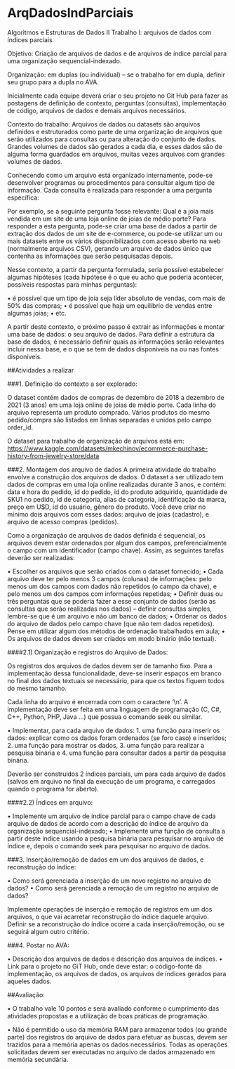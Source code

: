 # ArqDadosIndParciais
Algoritmos e Estruturas de Dados II
Trabalho I: arquivos de dados com índices parciais

Objetivo: Criação de arquivos de dados e de arquivos de índice parcial para uma organização
sequencial-indexado.

Organização: em duplas (ou individual) – se o trabalho for em dupla, definir seu grupo para a 
dupla no AVA.

Inicialmente cada equipe deverá criar o seu projeto no Git Hub para fazer as postagens de
definição de contexto, perguntas (consultas), implementação de código, arquivos de dados e
demais arquivos necessários.

Contexto do trabalho:
Arquivos de dados ou datasets são arquivos definidos e estruturados como parte de uma
organização de arquivos que serão utilizados para consultas ou para alteração do conjunto de
dados. Grandes volumes de dados são gerados a cada dia, e esses dados são de alguma forma
guardados em arquivos, muitas vezes arquivos com grandes volumes de dados.

Conhecendo como um arquivo está organizado internamente, pode-se desenvolver programas ou
procedimentos para consultar algum tipo de informação. Cada consulta é realizada para
responder a uma pergunta específica:

Por exemplo, se a seguinte pergunta fosse relevante: Qual é a joia mais vendida em um
site de uma loja online de joias de médio porte? Para responder a esta pergunta, pode-se criar
uma base de dados a partir de extração dos dados de um site de e-commerce, ou pode-se utilizar
um ou mais datasets entre os vários disponibilizados com acesso aberto na web (normalmente
arquivos CSV), gerando um arquivo de dados único que contenha as informações que serão
pesquisadas depois.

Nesse contexto, a partir da pergunta formulada, seria possível estabelecer algumas hipóteses
(cada hipótese é o que eu acho que poderia acontecer, possíveis respostas para minhas
perguntas):

• é possível que um tipo de joia seja líder absoluto de vendas, com mais de 50% das
compras;
• é possível que haja um equilíbrio de vendas entre algumas joias;
• etc.

A partir deste contexto, o próximo passo é extrair as informações e montar uma base de dados: o
seu arquivo de dados. Para definir a estrutura da base de dados, é necessário definir quais as
informações serão relevantes incluir nessa base, e o que se tem de dados disponíveis na ou nas
fontes disponíveis. 

##Atividades a realizar

###1. Definição do contexto a ser explorado:

O dataset contém dados de compras de dezembro de 2018 a dezembro de 2021 (3 anos) em uma
loja online de joias de médio porte. Cada linha do arquivo representa um produto comprado.
Vários produtos do mesmo pedido/compra são listados em linhas separadas e unidos pelo campo
order_id.

O dataset para trabalho de organização de arquivos está em:
https://www.kaggle.com/datasets/mkechinov/ecommerce-purchase-history-from-jewelry-store/data

###2. Montagem dos arquivo de dados
A primeira atividade do trabalho envolve a construção dos arquivos de dados. O dataset a ser
utilizado tem dados de compras em uma loja online realizadas durante 3 anos, e contém: data e
hora do pedido, id do pedido, id do produto adquirido, quantidade de SKU1
 no pedido, id de
categoria, alias de categoria, identificação da marca, preço em U$D, id do usuário, gênero do
produto. Você deve criar no mínimo dois arquivos com esses dados: arquivo de joias
(cadastro), e arquivo de acesso compras (pedidos).

Como a organização de arquivos de dados definida é sequencial, os arquivos devem estar
ordenados por algum dos campos, preferencialmente o campo com um identificador (campo
chave). Assim, as seguintes tarefas deverão ser realizadas:

• Escolher os arquivos que serão criados com o dataset fornecido;
• Cada arquivo deve ter pelo menos 3 campos (colunas) de informações: pelo menos um dos campos com dados não repetidos (o campo da chave), e pelo menos um dos campos com informações repetidas;
• Definir duas ou três perguntas que se poderia fazer a esse conjunto de dados (serão as consultas que serão realizadas nos dados) – definir consultas simples, lembre-se que é um arquivo e não um banco de dados;
• Ordenar os dados do arquivo de dados pelo campo chave (que não tem dados repetidos). Pense em utilizar algum dos métodos de ordenação trabalhados em aula;
• Os arquivos de dados devem ser criados em modo binário (não textual).

####2.1) Organização e registros do Arquivo de Dados:

Os registros dos arquivos de dados devem ser de tamanho fixo. Para a implementação dessa
funcionalidade, deve-se inserir espaços em branco no final dos dados textuais se necessário, para
que os textos fiquem todos do mesmo tamanho.

Cada linha do arquivo é encerrada com com o caractere ‘\n’. A implementação deve ser feita em
uma linguagem de programação (C, C#, C++, Python, PHP, Java ...) que possua o comando seek
ou similar.

• Implementar, para cada arquivo de dados:
    1. uma função para inserir os dados: explicar como os dados foram ordenados (se foro caso) e inseridos;
    2. uma função para mostrar os dados,
    3. uma função para realizar a pesquisa binária e
    4. uma função para consultar dados a partir da pesquisa binária.

Deverão ser construídos 2 índices parciais, um para cada arquivo de dados (salvos em arquivo
no final da execução de um programa, e carregados quando o programa for aberto).

####2.2) Índices em arquivo:

• Implemente um arquivo de índice parcial para o campo chave de cada arquivo de dados
de acordo com a descrição do índice de arquivo da organização sequencial-indexado;
• Implemente uma função de consulta a partir deste índice usando a pesquisa binária
para pesquisar no arquivo de índice e, depois o comando seek para pesquisar no arquivo
de dados.

###3. Inserção/remoção de dados em um dos arquivos de dados, e reconstrução do
índice:

• Como será gerenciada a inserção de um novo registro no arquivo de dados?
• Como será gerenciada a remoção de um registro no arquivo de dados?

Implemente operações de inserção e remoção de registros em um dos arquivos, o que vai
acarretar reconstrução do índice daquele arquivo. Definir se a reconstrução do índice ocorre a
cada inserção/remoção, ou se seguirá algum outro critério.

###4. Postar no AVA:

• Descrição dos arquivos de dados e descrição dos arquivos de índices.
• Link para o projeto no GiT Hub, onde deve estar: o código-fonte da implementação, os arquivos de dados, os arquivos de índices gerados para aqueles dados.

##Avaliação:

• O trabalho vale 10 pontos e será avaliado conforme o cumprimento das atividades propostas e a utilização de boas práticas de programação.

• Não é permitido o uso da memória RAM para armazenar todos (ou grande parte) dos registros do arquivo de dados para efetuar as buscas, devem ser trazidos para a memória apenas os dados necessários. Todas as operações solicitadas devem ser executadas no arquivo de dados armazenado em memória secundária.
